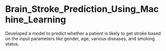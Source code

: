 # Brain_Stroke_Prediction_Using_Machine_Learning
Developed a model to predict whether a patient is likely to get stroke based on the input parameters like gender, age, various diseases, and smoking status.
